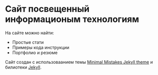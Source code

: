 # Сайт посвещенный информационым технологиям

На сайте можно найти:

- Простые стати
- Примеры кода инструкции
- Портфолио и резюме

Сайт создан с использоваанием темы [Minimal Mistakes Jekyll theme](https://github.com/mmistakes/minimal-mistakes) и билиотеки [Jekyll](https://jekyllrb.com/).
